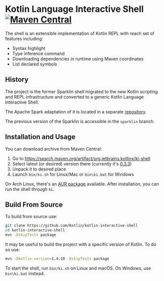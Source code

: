 # Kotlin Language Interactive Shell [![Maven Central](https://img.shields.io/maven-central/v/org.jetbrains.kotlinx/ki-shell.svg?label=Maven%20Central)](https://search.maven.org/search?q=g:%22org.jetbrains.kotlinx%22%20AND%20a:%22ki-shell%22)

The shell is an extensible implementation of Kotlin REPL with reach set of features including:

- Syntax highlight
- Type inference command
- Downloading dependencies in runtime using Maven coordinates
- List declared symbols


## History

The project is the former Sparklin shell migrated to the new Kotlin scripting and REPL infrastructure and converted to a
generic Kotlin Language Interactive Shell.

The Apache Spark adaptation of it is located in a separate [repository](https://github.com/Kotlin/kotlin-spark-shell).

The previous version of the Sparklin is accessible in the `sparklin` branch.

## Installation and Usage

You can download archive from Maven Central: 
1. Go to https://search.maven.org/artifact/org.jetbrains.kotlinx/ki-shell
2. Select latest (or desired) version there (currently it's [0.3.3](https://search.maven.org/remotecontent?filepath=org/jetbrains/kotlinx/ki-shell/0.3.3/ki-shell-0.3.3-archive.zip))
3. Unpack it to desired place
4. Launch `bin/ki.sh` for Linux/Mac or `bin\ki.bat` for Windows

On Arch Linux, there's an [AUR package](https://aur.archlinux.org/packages/ki-shell-bin/) available.
After installation, you can run the shell through `ki`.

## Build From Source

To build from source use:
```bash
git clone https://github.com/Kotlin/kotlin-interactive-shell
cd kotlin-interactive-shell
mvn -DskipTests package

```
It may be useful to build the project with a specific version of Kotlin. To do so use:
```bash
mvn -Dkotlin.version=1.4.10 -DskipTests package
```
To start the shell, run `bin/ki.sh` on Linux and macOS. On Windows, use `bin\ki.bat` instead.
